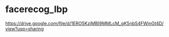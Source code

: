 # facerecog_lbp

https://drive.google.com/file/d/1ERO5KzjMBI9MMLcM_gK5nbS4FWjnGt4D/view?usp=sharing
